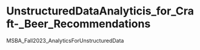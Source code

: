 # UnstructuredDataAnalyticis_for_Craft-_Beer_Recommendations
MSBA_Fall2023_AnalyticsForUnstructuredData
